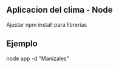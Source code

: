 ## Aplicacion del clima - Node

Ajustar npm install para librerias

## Ejemplo

node app -d "Manizales"